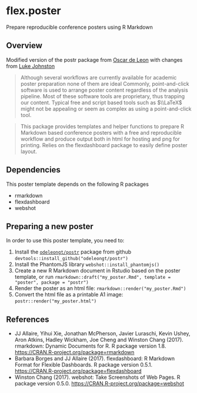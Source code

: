 
# flex.poster

Prepare reproducible conference posters using R Markdown

## Overview

Modified version of the postr package from [Oscar de
Leon](https://github.com/odeleongt) with changes from [Luke
Johnston](https://github.com/lwjohnst86)

> Although several workflows are currently available for academic poster
> preparation none of them are ideal Commonly, point-and-click software
> is used to arrange poster content regardless of the analysis pipeline.
> Most of these software tools are proprietary, thus trapping our
> content. Typical free and script based tools such as $\\LaTeX$ might
> not be appealing or seem as complex as using a point-and-click tool.

> This package provides templates and helper functions to prepare R
> Markdown based conference posters with a free and reproducible
> workflow and produce output both in html for hosting and png for
> printing. Relies on the flexdashboard package to easily define poster
> layout.

## Dependencies

This poster template depends on the following R packages

-   rmarkdown
-   flexdashboard
-   webshot

## Preparing a new poster

In order to use this poster template, you need to:

1.  Install the [`odeleongt/postr`](https://github.com/odeleongt/postr)
    package from github `devtools::install_github("odeleongt/postr")`
2.  Install the PhantomJS library `webshot::install_phantomjs()`
3.  Create a new R Markdown document in Rstudio based on the poster
    template, or run
    `rmarkdown::draft("my_poster.Rmd", template = "poster", package = "postr")`
4.  Render the poster as an html file:
    `rmarkdown::render("my_poster.Rmd")`
5.  Convert the html file as a printable A1 image:
    `postr::render("my_poster.html")`

## References

-   JJ Allaire, Yihui Xie, Jonathan McPherson, Javier Luraschi, Kevin
    Ushey, Aron Atkins, Hadley Wickham, Joe Cheng and Winston Chang
    (2017). rmarkdown: Dynamic Documents for R. R package version 1.8.
    <https://CRAN.R-project.org/package=rmarkdown>
-   Barbara Borges and JJ Allaire (2017). flexdashboard: R Markdown
    Format for Flexible Dashboards. R package version 0.5.1.
    <https://CRAN.R-project.org/package=flexdashboard>
-   Winston Chang (2017). webshot: Take Screenshots of Web Pages. R
    package version 0.5.0. <https://CRAN.R-project.org/package=webshot>
